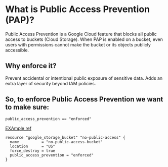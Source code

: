 # What is Public Access Prevention (PAP)?
Public Access Prevention is a Google Cloud feature that blocks all public access to buckets (Cloud Storage). When PAP is enabled on a bucket, even users with permissions cannot make the bucket or its objects publicly accessible.

## Why enforce it?
Prevent accidental or intentional public exposure of sensitive data.
Adds an extra layer of security beyond IAM policies.

## So, to enforce Public Access Prevention we want to make sure:
```hcl
public_access_prevention == "enforced"
```

[EXAmple ref](https://registry.terraform.io/providers/hashicorp/google/6.45.0/docs/resources/storage_bucket#example-usage---enabling-public-access-prevention)

```hcl
resource "google_storage_bucket" "no-public-access" {
  name          = "no-public-access-bucket"
  location      = "US"
  force_destroy = true
  public_access_prevention = "enforced"
}
```
